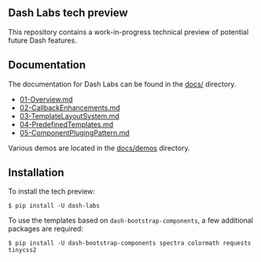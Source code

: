 ## Dash Labs tech preview
This repository contains a work-in-progress technical preview of potential future Dash features.

## Documentation
The documentation for Dash Labs can be found in the [docs/](./docs/) directory.
  - [01-Overview.md](https://github.com/plotly/dash-labs/blob/main/docs/01-Overview.md)
  - [02-CallbackEnhancements.md](https://github.com/plotly/dash-labs/blob/main/docs/02-CallbackEnhancements.md)
  - [03-TemplateLayoutSystem.md](https://github.com/plotly/dash-labs/blob/main/docs/03-TemplateLayoutSystem.md)
  - [04-PredefinedTemplates.md](https://github.com/plotly/dash-labs/blob/main/docs/04-PredefinedTemplates.md)
  - [05-ComponentPlugingPattern.md](https://github.com/plotly/dash-labs/blob/main/docs/05-ComponentPlugingPattern.md)

Various demos are located in the [docs/demos](./docs/demos) directory.

## Installation
To install the tech preview:

```
$ pip install -U dash-labs
```

To use the templates based on `dash-bootstrap-components`, a few additional packages are required:

```
$ pip install -U dash-bootstrap-components spectra colormath requests tinycss2 
```
